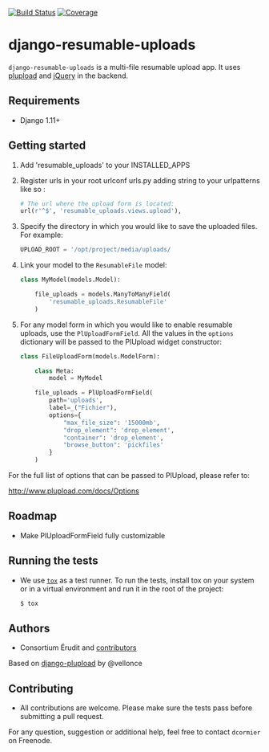 [![Build Status](https://secure.travis-ci.org/erudit/django-resumable-uploads.svg?branch=master)](https://secure.travis-ci.org/erudit/django-resumable-uploads.svg?branch=master)
[![Coverage](https://codecov.io/github/erudit/django-resumable-uploads/coverage.svg?branch=master)](https://codecov.io/github/erudit/django-resumable-uploads/coverage.svg?branch=master)

# django-resumable-uploads

`django-resumable-uploads` is a multi-file resumable upload app. It uses [plupload](http://www.plupload.com/) and [jQuery](http://www.jquery.com/) in the backend.

## Requirements

- Django 1.11+

## Getting started

1. Add 'resumable_uploads' to your INSTALLED_APPS

2. Register urls in your root urlconf urls.py adding string to your urlpatterns like so :
    ```python
    # The url where the upload form is located:
    url(r'^$', 'resumable_uploads.views.upload'),
    ```
3. Specify the directory in which you would like to save the uploaded files. For example:
    ```python
    UPLOAD_ROOT = '/opt/project/media/uploads/
    ```

4. Link your model to the `ResumableFile` model:

    ```python
    class MyModel(models.Model):

        file_uploads = models.ManyToManyField(
            'resumable_uploads.ResumableFile'
        )
    ```

5. For any model form in which you would like to enable resumable uploads, use the `PlUploadFormField`. All the values in the `options` dictionary will be passed to the PlUpload widget constructor:

    ```python
    class FileUploadForm(models.ModelForm):

        class Meta:
            model = MyModel

        file_uploads = PlUploadFormField(
            path='uploads',
            label=_("Fichier"),
            options={
                "max_file_size": '15000mb',
                "drop_element": 'drop_element',
                "container": 'drop_element',
                "browse_button": 'pickfiles'
            }
        )
    ```

For the full list of options that can be passed to PlUpload, please refer to:

http://www.plupload.com/docs/Options

## Roadmap

* Make PlUploadFormField fully customizable

## Running the tests

* We use [`tox`](https://tox.readthedocs.org) as a test runner. To run the tests, install tox on your system or in a virtual environment and run it in the root of the project:

    ```bash
    $ tox
    ```

## Authors

* Consortium Érudit and [contributors](https://github.com/erudit/erudit-core/graphs/contributors)

Based on [django-plupload](https://github.com/vellonce/django-plupload) by @vellonce

## Contributing

* All contributions are welcome. Please make sure the tests pass before submitting a pull request.

For any question, suggestion or additional help, feel free to contact `dcormier` on Freenode.
